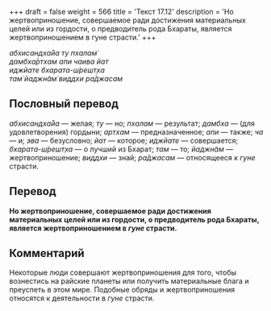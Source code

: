 +++
draft = false
weight = 566
title = 'Текст 17.12'
description = 'Но жертвоприношение, совершаемое ради достижения материальных целей или из гордости, о предводитель рода Бхараты, является жертвоприношением в гуне страсти.'
+++

_абхисандха̄йа ту пхалам̇  
дамбха̄ртхам апи чаива йат  
иджйате бхарата-ш́решт̣ха  
там̇ йаджн̃ам̇ виддхи ра̄джасам_

## Пословный перевод

_абхисандха̄йа_ — желая; _ту_ — но; _пхалам_ — результат; _дамбха_ — (для удовлетворения) гордыни; _артхам_ — предназначенное; _апи_ — также; _ча_ — и; _эва_ — безусловно; _йат_ — которое; _иджйате_ — совершается; _бхарата_\-_ш́решт̣ха_ — о лучший из Бхарат; _там_ — то; _йаджн̃ам_ — жертвоприношение; _виддхи_ — знай; _ра̄джасам_ — относящееся к _гуне_ страсти.

## Перевод

**Но жертвоприношение, совершаемое ради достижения материальных целей или из гордости, о предводитель рода Бхараты, является жертвоприношением в _гуне_ страсти.**

## Комментарий

Некоторые люди совершают жертвоприношения для того, чтобы вознестись на райские планеты или получить материальные блага и преуспеть в этом мире. Подобные обряды и жертвоприношения относятся к деятельности в _гуне_ страсти.
